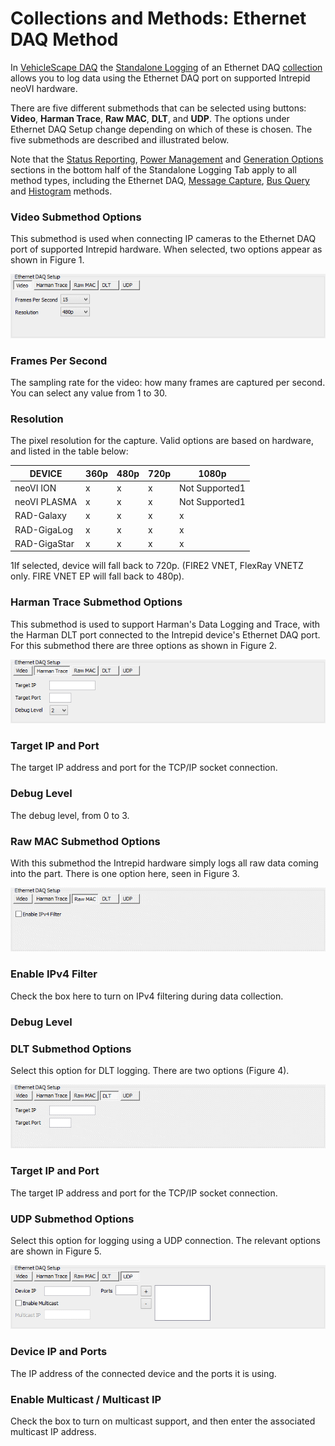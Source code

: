 # Collections and Methods: Ethernet DAQ Method

In [VehicleScape DAQ](../../) the [Standalone Logging](../) of an Ethernet DAQ [collection](./) allows you to log data using the Ethernet DAQ port on supported Intrepid neoVI hardware.

There are five different submethods that can be selected using buttons: **Video**, **Harman Trace**, **Raw MAC**, **DLT**, and **UDP**. The options under Ethernet DAQ Setup change depending on which of these is chosen. The five submethods are described and illustrated below.

Note that the [Status Reporting](../standalone-logging-status-reporting.md), [Power Management](../standalone-logging-power-management.md) and [Generation Options](../standalone-logging-generation-options.md) sections in the bottom half of the Standalone Logging Tab apply to all method types, including the Ethernet DAQ, [Message Capture](collections-and-methods-message-capture-method/), [Bus Query](collections-and-methods-bus-query-method.md) and [Histogram](collections-and-methods-histogram-method.md) methods.

### Video Submethod Options

This submethod is used when connecting IP cameras to the Ethernet DAQ port of supported Intrepid hardware. When selected, two options appear as shown in Figure 1.

![Figure 1: Ethernet DAQ Options for the Video submethod of the Ethernet DAQ Standalone Logging collection method.](../../../../../.gitbook/assets/spyvssal_ethernetdaq_video.gif)

### Frames Per Second

The sampling rate for the video: how many frames are captured per second. You can select any value from 1 to 30.

### Resolution

The pixel resolution for the capture. Valid options are based on hardware, and listed in the table below:

| DEVICE       | 360p | 480p | 720p | 1080p          |
| ------------ | ---- | ---- | ---- | -------------- |
| neoVI ION    | x    | x    | x    | Not Supported1 |
| neoVI PLASMA | x    | x    | x    | Not Supported1 |
| RAD-Galaxy   | x    | x    | x    | x              |
| RAD-GigaLog  | x    | x    | x    | x              |
| RAD-GigaStar | x    | x    | x    | x              |

1If selected, device will fall back to 720p. (FIRE2 VNET, FlexRay VNETZ only. FIRE VNET EP will fall back to 480p).

### Harman Trace Submethod Options

This submethod is used to support Harman's Data Logging and Trace, with the Harman DLT port connected to the Intrepid device's Ethernet DAQ port. For this submethod there are three options as shown in Figure 2.

![Figure 2:> Ethernet DAQ Options for the Harman Trace submethod of the Ethernet DAQ Standalone Logging collection method.](../../../../../.gitbook/assets/spyvssal_ethernetdaq_harmantrace.gif)

### Target IP and Port

The target IP address and port for the TCP/IP socket connection.

### Debug Level

The debug level, from 0 to 3.

### Raw MAC Submethod Options

With this submethod the Intrepid hardware simply logs all raw data coming into the part. There is one option here, seen in Figure 3.

![Figure 3: Ethernet DAQ Options for the Raw MAC submethod of the Ethernet DAQ Standalone Logging collection method.](../../../../../.gitbook/assets/spyvssal_ethernetdaq_rawmac.gif)

### Enable IPv4 Filter

Check the box here to turn on IPv4 filtering during data collection.

### Debug Level

### DLT Submethod Options

Select this option for DLT logging. There are two options (Figure 4).

![Figure 4: Ethernet DAQ Options for the DLT submethod of the Ethernet DAQ Standalone Logging collection method.](../../../../../.gitbook/assets/spyvssal_ethernetdaq_dlt.gif)

### Target IP and Port

The target IP address and port for the TCP/IP socket connection.

### UDP Submethod Options

Select this option for logging using a UDP connection. The relevant options are shown in Figure 5.

![Figure 5: Ethernet DAQ Options for the UDP submethod of the Ethernet DAQ Standalone Logging collection method.](../../../../../.gitbook/assets/spyvssal_ethernetdaq_udp.gif)

### Device IP and Ports

The IP address of the connected device and the ports it is using.

### Enable Multicast / Multicast IP

Check the box to turn on multicast support, and then enter the associated multicast IP address.
